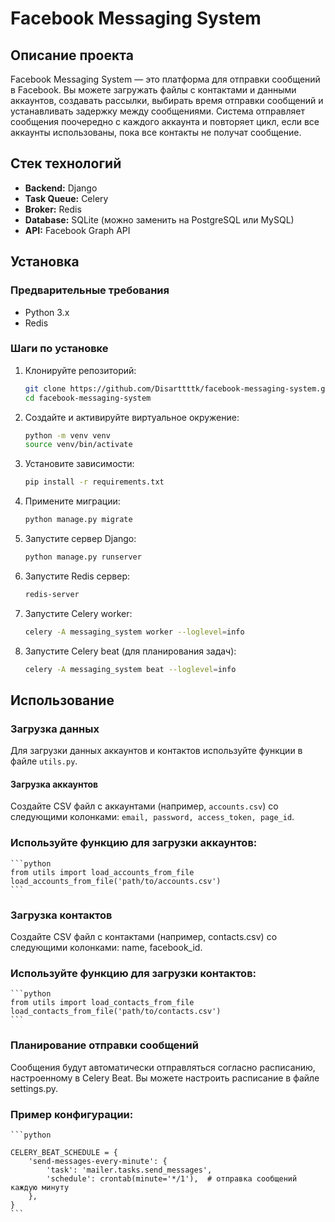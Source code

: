 # Facebook Messaging System

## Описание проекта

Facebook Messaging System — это платформа для отправки сообщений в Facebook. Вы можете загружать файлы с контактами и данными аккаунтов, создавать рассылки, выбирать время отправки сообщений и устанавливать задержку между сообщениями. Система отправляет сообщения поочередно с каждого аккаунта и повторяет цикл, если все аккаунты использованы, пока все контакты не получат сообщение.

## Стек технологий

- **Backend:** Django
- **Task Queue:** Celery
- **Broker:** Redis
- **Database:** SQLite (можно заменить на PostgreSQL или MySQL)
- **API:** Facebook Graph API

## Установка

### Предварительные требования

- Python 3.x
- Redis

### Шаги по установке

1. Клонируйте репозиторий:

    ```bash
    git clone https://github.com/Disarttttk/facebook-messaging-system.git
    cd facebook-messaging-system
    ```

2. Создайте и активируйте виртуальное окружение:

    ```bash
    python -m venv venv
    source venv/bin/activate
    ```

3. Установите зависимости:

    ```bash
    pip install -r requirements.txt
    ```

4. Примените миграции:

    ```bash
    python manage.py migrate
    ```

5. Запустите сервер Django:

    ```bash
    python manage.py runserver
    ```

6. Запустите Redis сервер:

    ```bash
    redis-server
    ```

7. Запустите Celery worker:

    ```bash
    celery -A messaging_system worker --loglevel=info
    ```

8. Запустите Celery beat (для планирования задач):

    ```bash
    celery -A messaging_system beat --loglevel=info
    ```

## Использование

### Загрузка данных

Для загрузки данных аккаунтов и контактов используйте функции в файле `utils.py`.

#### Загрузка аккаунтов

Создайте CSV файл с аккаунтами (например, `accounts.csv`) со следующими колонками: `email, password, access_token, page_id`.

### Используйте функцию для загрузки аккаунтов:

    ```python
    from utils import load_accounts_from_file
    load_accounts_from_file('path/to/accounts.csv')
    ```

### Загрузка контактов

Создайте CSV файл с контактами (например, contacts.csv) со следующими колонками: name, facebook_id.

### Используйте функцию для загрузки контактов:

    ```python
    from utils import load_contacts_from_file
    load_contacts_from_file('path/to/contacts.csv')
    ```

### Планирование отправки сообщений

Сообщения будут автоматически отправляться согласно расписанию, настроенному в Celery Beat. Вы можете настроить расписание в файле settings.py.

### Пример конфигурации:

    ```python

    CELERY_BEAT_SCHEDULE = {
        'send-messages-every-minute': {
            'task': 'mailer.tasks.send_messages',
            'schedule': crontab(minute='*/1'),  # отправка сообщений каждую минуту
        },
    }
    ```

